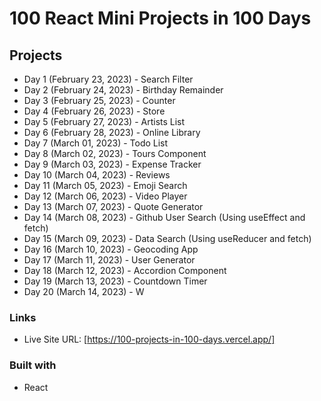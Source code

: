 # 100 React Mini Projects in 100 Days

## Projects
- Day 1 (February 23, 2023) - Search Filter 
- Day 2 (February 24, 2023) - Birthday Remainder
- Day 3 (February 25, 2023) - Counter 
- Day 4 (February 26, 2023) - Store 
- Day 5 (February 27, 2023) - Artists List
- Day 6 (February 28, 2023) - Online Library
- Day 7 (March 01, 2023) - Todo List 
- Day 8 (March 02, 2023) - Tours Component
- Day 9 (March 03, 2023) - Expense Tracker
- Day 10 (March 04, 2023) - Reviews
- Day 11 (March 05, 2023) - Emoji Search
- Day 12 (March 06, 2023) - Video Player
- Day 13 (March 07, 2023) - Quote Generator
- Day 14 (March 08, 2023) - Github User Search (Using useEffect and fetch)
- Day 15 (March 09, 2023) - Data Search (Using useReducer and fetch)
- Day 16 (March 10, 2023) - Geocoding App 
- Day 17 (March 11, 2023) - User Generator
- Day 18 (March 12, 2023) - Accordion Component
- Day 19 (March 13, 2023) - Countdown Timer
- Day 20 (March 14, 2023) - W

### Links

- Live Site URL: [https://100-projects-in-100-days.vercel.app/]

### Built with

- React


